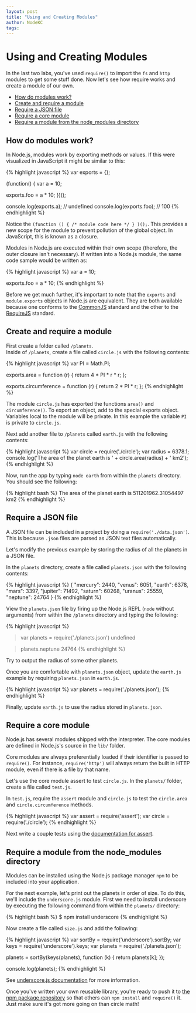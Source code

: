 ```yaml
---
layout: post
title: "Using and Creating Modules"
author: NodeKC
tags:
---
```


# Using and Creating Modules

In the last two labs, you've used `require()` to import the `fs` and `http` modules to get some stuff done. Now let's see how require works and create a module of our own.

* [How do modules work?](#how_do_modules_work)
* [Create and require a module](#create_and_require_a_module)
* [Require a JSON file](#require_a_json_file)
* [Require a core module](#require_a_core_module)
* [Require a module from the node_modules directory](#require_a_module_from_the_node_modules_directory)


## How do modules work?

In Node.js, modules work by exporting methods or values.  If this were visualized in JavaScript it might be similar to this:

{% highlight javascript %}
var exports = {};

(function() {
  var a = 10;

  exports.foo = a * 10;
})();

console.log(exports.a);   // undefined
console.log(exports.foo); // 100
{% endhighlight %}

Notice the `(function () { /* module code here */ } )();`. This provides a new scope for the module to prevent pollution of the global object. In JavaScript, this is known as a closure.

Modules in Node.js are executed within their own scope (therefore, the outer closure isn't necessary). If written into a Node.js module, the same code sample would be written as:

{% highlight javascript %}
var a = 10;

exports.foo = a * 10;
{% endhighlight %}

Before we get much further, it's important to note that the `exports` and `module.exports` objects in Node.js are equivalent. They are both available because one conforms to the [CommonJS](http://www.commonjs.org/) standard and the other to the [RequireJS](http://requirejs.org) standard.

## Create and require a module

First create a folder called `/planets`.  
Inside of `/planets`, create a file called `circle.js` with the following contents:

{% highlight javascript %}
var PI = Math.PI;

exports.area = function (r) {
  return 4 * PI * r * r;
};

exports.circumference = function (r) {
  return 2 * PI * r;
};
{% endhighlight %}

The module `circle.js` has exported the functions `area()` and `circumference()`. To export an object, add to the special exports object.  Variables local to the module will be private. In this example the variable `PI` is private to `circle.js`.


Next add another file to `/planets` called `earth.js` with the following contents:

{% highlight javascript %}
var circle = require('./circle');
var radius = 6378.1;
console.log('The area of the planet earth is ' + circle.area(radius) + ' km2');
{% endhighlight %}

Now, run the app by typing `node earth` from within the `planets` directory. You should see the following:

{% highlight bash %}
The area of the planet earth is 511201962.31054497 km2
{% endhighlight %}

## Require a JSON file

A JSON file can be included in a project by doing a `require('./data.json')`.  This is because `.json` files are parsed as JSON text files automatically.

Let's modify the previous example by storing the radius of all the planets in a JSON file. 

In the `planets` directory, create a file called `planets.json` with the following contents:

{% highlight javascript %}
{
  "mercury": 2440,
  "venus":  6051,
  "earth":  6378,
  "mars":   3397,
  "jupiter": 71492,
  "saturn": 60268,
  "uranus": 25559,
  "neptune": 24764
}
{% endhighlight %}

View the `planets.json` file by firing up the Node.js REPL (`node` without arguments) from within the `/planets` directory and typing the following:

{% highlight javascript %}
> var planets = require('./planets.json')
undefined

> planets.neptune
24764
{% endhighlight %}

Try to output the radius of some other planets.

Once you are comfortable with `planets.json` object,  update the `earth.js` example by requiring `planets.json` in `earth.js`.

{% highlight javascript %}
var planets = require('./planets.json');
{% endhighlight %}

Finally, update `earth.js` to use the radius stored in `planets.json`.

## Require a core module

Node.js has several modules shipped with the interpreter. The core modules are defined in Node.js's source in the `lib/` folder.

Core modules are always preferentially loaded if their identifier is passed to `require()`. For instance, `require('http')` will always return the built in HTTP module, even if there is a file by that name.

Let's use the core module assert to test `circle.js`.  In the `planets/` folder, create a file called `test.js`. 

In `test.js`, require the `assert` module and `circle.js` to test the `circle.area` and `circle.circumference` methods.

{% highlight javascript %}
var assert = require('assert');
var circle = require('./circle');
{% endhighlight %}

Next write a couple tests using the [documentation for assert](http://nodejs.org/api/assert.html).

## Require a module from the node_modules directory

Modules can be installed using the Node.js package manager `npm` to be included into your application.

For the next example, let's print out the planets in order of size. To do this, we'll include the `underscore.js` module. First we need to install underscore by executing the following command from within the `planets/` directory:

{% highlight bash %}
$ npm install underscore
{% endhighlight %}

Now create a file called `size.js` and add the following:

{% highlight javascript %}
var sortBy = require('underscore').sortBy;
var keys = require('underscore').keys;
var planets = require('./planets.json');

planets = sortBy(keys(planets), function (k) { return planets[k]; });

console.log(planets);
{% endhighlight %}

See [underscore.js documentation](http://underscorejs.org/#sortBy) for more information.

Once you've written your own reusable library, you're ready to push it to [the npm package repository](http://npmjs.org) so that others can `npm install` and `require()` it. Just make sure it's got more going on than circle math!
